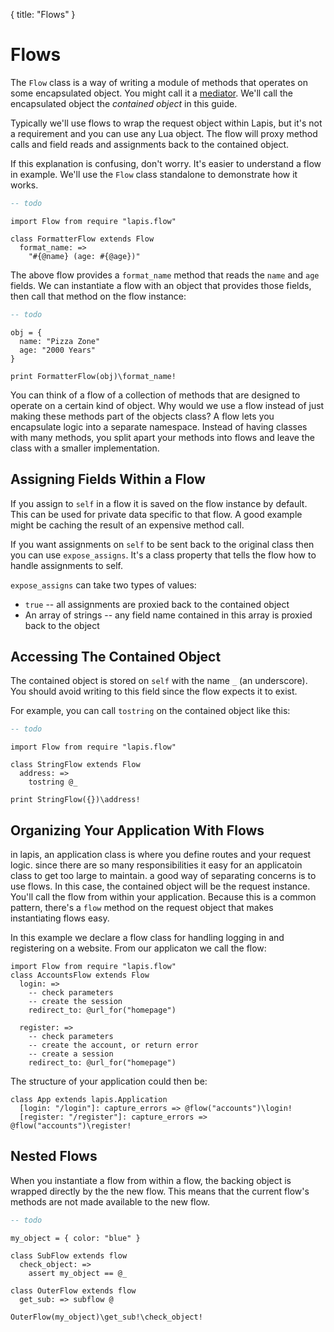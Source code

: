 {
  title: "Flows"
}

# Flows

The `Flow` class is a way of writing a module of methods that operates on some
encapsulated object. You might call it a
[mediator](https://en.wikipedia.org/wiki/Mediator_pattern). We'll call the
encapsulated object the *contained object* in this guide.

Typically we'll use flows to wrap the request object within Lapis, but it's not
a requirement and you can use any Lua object. The flow will proxy method calls
and field reads and assignments back to the contained object.

If this explanation is confusing, don't worry. It's easier to understand a flow
in example. We'll use the `Flow` class standalone to demonstrate how it works.

```lua
-- todo
```

```moon
import Flow from require "lapis.flow"

class FormatterFlow extends Flow
  format_name: =>
    "#{@name} (age: #{@age})"

```

The above flow provides a `format_name` method that reads the `name` and `age`
fields. We can instantiate a flow with an object that provides those fields,
then call that method on the flow instance:

```lua
-- todo
```

```moon
obj = {
  name: "Pizza Zone"
  age: "2000 Years"
}

print FormatterFlow(obj)\format_name!
```

You can think of a flow of a collection of methods that are designed to operate
on a certain kind of object. Why would we use a flow instead of just making
these methods part of the objects class? A flow lets you encapsulate logic into
a separate namespace. Instead of having classes with many methods, you split
apart your methods into flows and leave the class with a smaller
implementation.

## Assigning Fields Within a Flow

If you assign to `self` in a flow it is saved on the flow instance by default.
This can be used for private data specific to that flow. A good example might
be caching the result of an expensive method call.

If you want assignments on `self` to be sent back to the original class then
you can use `expose_assigns`. It's a class property that tells the flow how to
handle assignments to self.

`expose_assigns` can take two types of values: 

* `true` -- all assignments are proxied back to the contained object
* An array of strings -- any field name contained in this array is proxied back to the object

## Accessing The Contained Object

The contained object is stored on `self` with the name `_` (an underscore). You
should avoid writing to this field since the flow expects it to exist.

For example, you can call `tostring` on the contained object like this:

```lua
-- todo
```

```moon
import Flow from require "lapis.flow"

class StringFlow extends Flow
  address: =>
    tostring @_

print StringFlow({})\address!
```

## Organizing Your Application With Flows

in lapis, an application class is where you define routes and your request
logic. since there are so many responsibilities it easy for an applicatoin
class to get too large to maintain. a good way of separating concerns is to use
flows. In this case, the contained object will be the request instance. You'll
call the flow from within your application. Because this is a common pattern,
there's a `flow` method on the request object that makes instantiating flows
easy.

In this example we declare a flow class for handling logging in and registering
on a website. From our applicaton we call the flow:

```moon
import Flow from require "lapis.flow"
class AccountsFlow extends Flow
  login: =>
    -- check parameters
    -- create the session
    redirect_to: @url_for("homepage")

  register: =>
    -- check parameters
    -- create the account, or return error
    -- create a session
    redirect_to: @url_for("homepage")
```

The structure of your application could then be:

```moon
class App extends lapis.Application
  [login: "/login"]: capture_errors => @flow("accounts")\login!
  [register: "/register"]: capture_errors => @flow("accounts")\register!
```

## Nested Flows

When you instantiate a flow from within a flow, the backing object is wrapped
directly by the the new flow. This means that the current flow's methods are
not made available to the new flow.

```lua
-- todo
```


```moon
my_object = { color: "blue" }

class SubFlow extends flow
  check_object: =>
    assert my_object == @_

class OuterFlow extends flow
  get_sub: => subflow @

OuterFlow(my_object)\get_sub!\check_object!
```

